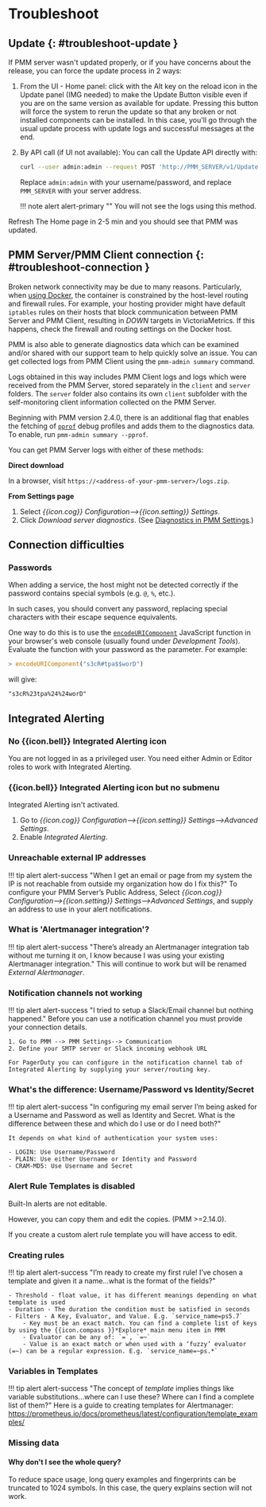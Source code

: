 # Troubleshoot

## Update {: #troubleshoot-update }

If PMM server wasn't updated properly, or if you have concerns about the release, you can force the update process in 2 ways:

1. From the UI  -  Home panel: click with the Alt key on the reload icon in the Update panel (IMG needed) to make the Update Button visible even if you are on the same version as available for update. Pressing this button will force the system to rerun the update so that any broken or not installed components can be installed. In this case, you'll go through the usual update process with update logs and successful messages at the end.

2. By  API  call (if UI not available): You can call the Update API directly with:

    ```sh
    curl --user admin:admin --request POST 'http://PMM_SERVER/v1/Updates/Start'
    ```

    Replace `admin:admin` with your username/password, and replace `PMM_SERVER` with your server address.

    !!! note alert alert-primary ""
        You will not see the logs using this method.

Refresh The Home page in 2-5 min and you should see that PMM was updated.

## PMM Server/PMM Client connection {: #troubleshoot-connection }

Broken network connectivity may be due to many reasons.  Particularly, when [using Docker](../setting-up/server/docker.md), the container is constrained by the host-level routing and firewall rules. For example, your hosting provider might have default `iptables` rules on their hosts that block communication between PMM Server and PMM Client, resulting in *DOWN* targets in VictoriaMetrics. If this happens, check the firewall and routing settings on the Docker host.

PMM is also able to generate diagnostics data which can be examined and/or shared with our support team to help quickly solve an issue. You can get collected logs from PMM Client using the `pmm-admin summary` command.

Logs obtained in this way includes PMM Client logs and logs which were received from the PMM Server, stored separately in the `client` and `server` folders. The `server` folder also contains its own `client` subfolder with the self-monitoring client information collected on the PMM Server.

Beginning with PMM version 2.4.0, there is an additional flag that enables the fetching of [`pprof`](https://github.com/google/pprof) debug profiles and adds them to the diagnostics data. To enable, run `pmm-admin summary --pprof`.

You can get PMM Server logs with either of these methods:

**Direct download**

In a browser, visit `https://<address-of-your-pmm-server>/logs.zip`.

**From Settings page**

1. Select *{{icon.cog}} Configuration-->{{icon.setting}} Settings*.
2. Click *Download server diagnostics*. (See [Diagnostics in PMM Settings](configure.md#diagnostics).)


## Connection difficulties

### Passwords

When adding a service, the host might not be detected correctly if the password contains special symbols (e.g. `@`, `%`, etc.).

In such cases, you should convert any password, replacing special characters with their escape sequence equivalents.

One way to do this is to use the [`encodeURIComponent`][ENCODE_URI] JavaScript function in your browser's web console (usually found under *Development Tools*). Evaluate the function with your password as the parameter. For example:

```js
> encodeURIComponent("s3cR#tpa$$worD")
```

will give:

```
"s3cR%23tpa%24%24worD"
```


## Integrated Alerting

### No {{icon.bell}} Integrated Alerting icon

You are not logged in as a privileged user. You need either Admin or Editor roles to work with Integrated Alerting.

### {{icon.bell}} Integrated Alerting icon but no submenu

Integrated Alerting isn't activated.

1. Go to *{{icon.cog}} Configuration-->{{icon.setting}} Settings-->Advanced Settings*.
2. Enable *Integrated Alerting*.

### Unreachable external IP addresses

!!! tip alert alert-success "When I get an email or page from my system the IP is not reachable from outside my organization how do I fix this?"
    To configure your PMM Server’s Public Address, Select *{{icon.cog}} Configuration-->{{icon.setting}} Settings-->Advanced Settings*, and supply an address to use in your alert notifications.

### What is 'Alertmanager integration'?

!!! tip alert alert-success "There’s already an Alertmanager integration tab without me turning it on, I know because I was using your existing Alertmanager integration."
    This will continue to work but will be renamed *External Alertmanager*.

### Notification channels not working

!!! tip alert alert-success "I tried to setup a Slack/Email channel but nothing happened."
    Before you can use a notification channel you must provide your connection details.

    1. Go to PMM --> PMM Settings--> Communication
    2. Define your SMTP server or Slack incoming webhook URL

    For PagerDuty you can configure in the notification channel tab of Integrated Alerting by supplying your server/routing key.

### What's the difference: Username/Password vs Identity/Secret

!!! tip alert alert-success "In configuring my email server I’m being asked for a Username and Password as well as Identity and Secret. What is the difference between these and which do I use or do I need both?"

    It depends on what kind of authentication your system uses:

    - LOGIN: Use Username/Password
    - PLAIN: Use either Username or Identity and Password
    - CRAM-MD5: Use Username and Secret

### Alert Rule Templates is disabled

Built-In alerts are not editable.

However, you can copy them and edit the copies. (PMM >=2.14.0).

If you create a custom alert rule template you will have access to edit.

### Creating rules

!!! tip alert alert-success "I’m ready to create my first rule!  I’ve chosen a template and given it a name...what is the format of the fields?"

    - Threshold - float value, it has different meanings depending on what template is used
    - Duration - The duration the condition must be satisfied in seconds
    - Filters - A Key, Evaluator, and Value. E.g. `service_name=ps5.7`
        - Key must be an exact match. You can find a complete list of keys by using the {{icon.compass }}*Explore* main menu item in PMM
        - Evaluator can be any of: `=`, `=~`
        - Value is an exact match or when used with a ‘fuzzy’ evaluator (=~) can be a regular expression. E.g. `service_name=~ps.*`

### Variables in Templates

!!! tip alert alert-success "The concept of *template* implies things like variable substitutions...where can I use these? Where can I find a complete list of them?"
    Here is a guide to creating templates for Alertmanager: <https://prometheus.io/docs/prometheus/latest/configuration/template_examples/>

### Missing data

#### Why don't I see the whole query?
To reduce space usage, long query examples and fingerprints can be truncated to 1024 symbols. In this case,  the query explains section will not work.


[ENCODE_URI]: https://developer.mozilla.org/en-US/docs/Web/JavaScript/Reference/Global_Objects/encodeURIComponent
